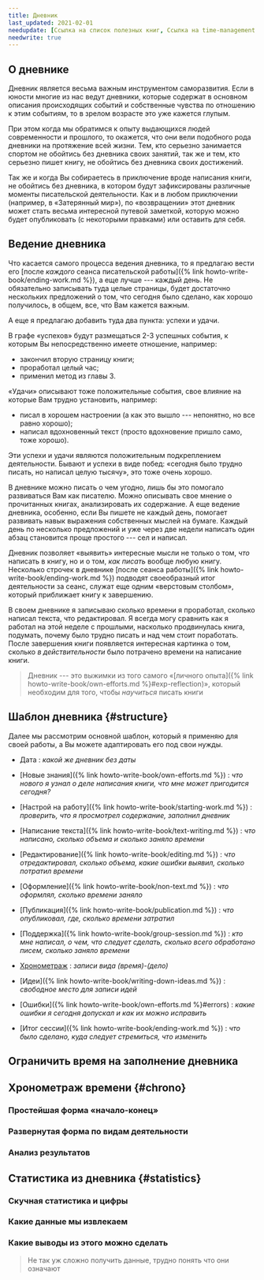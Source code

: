 ```yaml
---
title: Дневник
last_updated: 2021-02-01
needupdate: [Ссылка на список полезных книг, Ссылка на time-management.md, Файл со структурой для печати, Ограничить время на заполнение, Таблицы и чек-листы по пунктам]
needwrite: true
---
```


## О дневнике

Дневник является весьма важным инструментом саморазвития.  Если в
юности многие из нас ведут дневники, которые содержат в основном
описания происходящих событий и собственные чувства по отношению к
этим событиям, то в зрелом возрасте это уже кажется глупым.

При этом когда мы обратимся к опыту выдающихся людей современности и
прошлого, то окажется, что они вели подобного рода дневники на
протяжение всей жизни.  Тем, кто серьезно занимается спортом не
обойтись без дневника своих занятий, так же и тем, кто серьезно пишет
книгу, не обойтись без дневника своих достижений.

Так же и когда Вы собираетесь в приключение вроде написания книги, не
обойтись без дневника, в котором будут зафиксированы различные моменты
писательской деятельности.  Как и в любом приключении (например, в
«Затерянный мир»), по «возвращении» этот дневник может стать весьма
интересной путевой заметкой, которую можно будет опубликовать (с
некоторыми правками) или оставить для себя.

## Ведение дневника

Что касается самого процесса ведения дневника, то я предлагаю вести
его [после *каждого* сеанса писательской работы]({% link
howto-write-book/ending-work.md %}), а еще лучше --- каждый день.  Не
обязательно записывать туда целые страницы, будет достаточно
нескольких предложений о том, что сегодня было сделано, как хорошо
получилось, в общем, все, что Вам кажется важным.

А еще я предлагаю добавить туда два пункта: успехи и удачи.

В графе «успехов» будут размещаться 2-3 успешных события, к которым Вы
непосредственно имеете отношение, например:
- закончил вторую страницу книги;
- проработал целый час;
- применил метод из главы 3.

«Удачи» описывают тоже положительные события, свое влияние на которые
Вам трудно установить, например:
- писал в хорошем настроении (а как это вышло --- непонятно, но все
  равно хорошо);
- написал вдохновенный текст (просто вдохновение пришло само, тоже
  хорошо).

Эти успехи и удачи являются положительным подкреплением деятельности.
Бывают и успехи в виде побед: «сегодня было трудно писать, но написал
целую тысячу», это тоже очень хорошо.

В дневнике можно писать о чем угодно, лишь бы это помогало развиваться
Вам как писателю.  Можно описывать свое мнение о прочитанных книгах,
анализировать их содержание.  А еще ведение дневника, особенно, если
Вы пишете не каждый день, помогает развивать навык выражения
собственных мыслей на бумаге.  Каждый день по несколько предложений и
уже через две недели написать один абзац становится проще простого ---
сел и написал.

Дневник позволяет «выявить» интересные мысли не только о том, *что*
написать в книгу, но и о том, *как писать* вообще любую книгу.
Несколько строчек в дневнике [после сеанса работы]({% link
howto-write-book/ending-work.md %}) подводят своеобразный итог
деятельности за сеанс, служат еще одним «верстовым столбом», который
приближает книгу к завершению.

В своем дневнике я записываю сколько времени я проработал, сколько
написал текста, что редактировал.  Я всегда могу сравнить как я
работал на этой неделе с прошлыми, насколько продвинулась книга,
подумать, почему было трудно писать и над чем стоит поработать.  После
завершения книги появляется интересная картинка о том, сколько *в
действительности* было потрачено времени на написание книги.

> Дневник --- это выжимки из того самого «[личного опыта]({% link howto-write-book/own-efforts.md %}#exp-reflection)», который
> необходим для того, чтобы *научиться* писать книги

## Шаблон дневника {#structure}

Далее мы рассмотрим основной шаблон, который я применяю для своей
работы, а Вы можете адаптировать его под свои нужды.

- Дата : *какой же дневник без даты*

- [Новые знания]({% link howto-write-book/own-efforts.md %}) : *что
  нового я узнал о деле написания книги, что мне может пригодится
  сегодня?*

- [Настрой на работу]({% link howto-write-book/starting-work.md %}) :
  *проверить, что я просмотрел содержание, заполнил дневник*

- [Написание текста]({% link howto-write-book/text-writing.md %}) :
  *что написано, сколько объема и сколько заняло времени*

- [Редактирование]({% link howto-write-book/editing.md %}) : *что
  отредактировал, сколько объема, какие ошибки выявил, сколько
  потратил времени*

- [Оформление]({% link howto-write-book/non-text.md %}) : *что
  оформлял, сколько времени заняло*

- [Публикация]({% link howto-write-book/publication.md %}) : *что
  опубликовал, где, сколько времени затратил*

- [Поддержка]({% link howto-write-book/group-session.md %}) : *кто мне
  написал, о чем, что следует сделать, сколько всего обработано писем,
  сколько заняло времени*

- [Хронометраж](#chrono) : *записи вида
  (время)-(дело)*

- [Идеи]({% link howto-write-book/writing-down-ideas.md %}) :
  *свободное место для записи идей*

- [Ошибки]({% link howto-write-book/own-efforts.md %}#errors) : *какие ошибки я
  сегодня допускал и как их можно исправить*

- [Итог сессии]({% link howto-write-book/ending-work.md %}) : *что
  было сделано, куда следует стремиться, что изменить*

## Ограничить время на заполнение дневника

## Хронометраж времени {#chrono}

### Простейшая форма «начало-конец»

### Развернутая форма по видам деятельности

### Анализ результатов

## Статистика из дневника {#statistics}

### Скучная статистика и цифры

### Какие данные мы извлекаем

### Какие выводы из этого можно сделать

> Не так уж сложно получить данные, трудно понять что они означают
